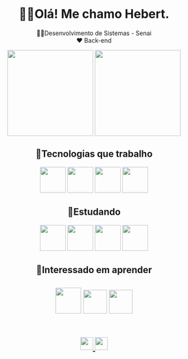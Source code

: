 <h1 align="center">
🙋‍♂️Olá! Me chamo Hebert.
</h1>


<div align="center">
    <p>👨‍💻Desenvolvimento de Sistemas - Senai <br> ❤️
        Back-end <br>
</div>


<div width="50%" align="center" display="flex">
    <img height="200" align="center" src="https://github-readme-stats.vercel.app/api?username=Fourt14n&theme=onedark"/>
    <img height="200" align="center" src="https://github-readme-stats.vercel.app/api/top-langs/?username=Fourt14n&theme=onedark&layout=donut&count_private=true"/>

</div>

<h2 align="center">
📖Tecnologias que trabalho
</h2>

<div width="50%" align="center" display="flex">
            <img height="60px" src="https://cdn.jsdelivr.net/gh/devicons/devicon@latest/icons/csharp/csharp-original.svg"/>
            <img height="60px" src="https://cdn.jsdelivr.net/gh/devicons/devicon@latest/icons/javascript/javascript-original.svg"/>
            <img height="60px" src="https://cdn.jsdelivr.net/gh/devicons/devicon@latest/icons/dotnetcore/dotnetcore-original.svg"/>
            <img height="60px" src="https://cdn.jsdelivr.net/gh/devicons/devicon@latest/icons/jquery/jquery-original.svg"/>
            
          
</div>

<h2 align="center">
📖Estudando
</h2>

<div width="50%" align="center" display="flex">
            <img height="60px" src="https://cdn.jsdelivr.net/gh/devicons/devicon@latest/icons/azure/azure-original.svg" />
            <img height="60px" src="https://cdn.jsdelivr.net/gh/devicons/devicon@latest/icons/typescript/typescript-original.svg" />
            <img height="60px" src="https://cdn.jsdelivr.net/gh/devicons/devicon@latest/icons/react/react-original.svg" />
            <img height="60px" src="https://cdn.jsdelivr.net/gh/devicons/devicon@latest/icons/tailwindcss/tailwindcss-original.svg" />
            
          
</div>


<h2 align="center">
📕Interessado em aprender
<h2>

<div align="center">
    <img height="60px" src="https://cdn.jsdelivr.net/gh/devicons/devicon@latest/icons/go/go-original.svg" />
<img height="55px" src="https://cdn.jsdelivr.net/gh/devicons/devicon@latest/icons/amazonwebservices/amazonwebservices-original-wordmark.svg" />
<img height="55px" src="https://cdn.jsdelivr.net/gh/devicons/devicon@latest/icons/blazor/blazor-original.svg" />
</div>

<br>
<br>

<div align="center">
<a href="https://www.linkedin.com/in/hebert-lopes-2a4219244/">
    <img height="30" src="https://img.shields.io/badge/LinkedIn-0077B5?style=for-the-badge&logo=linkedin&logoColor=white" >
</a>
<a  href="https://github.com/Fourt14n">
    <img height="30" src="https://img.shields.io/github/followers/Fourt14n.svg?style=social&label=Follow&maxAge=2592000" >
</a>


</div>
